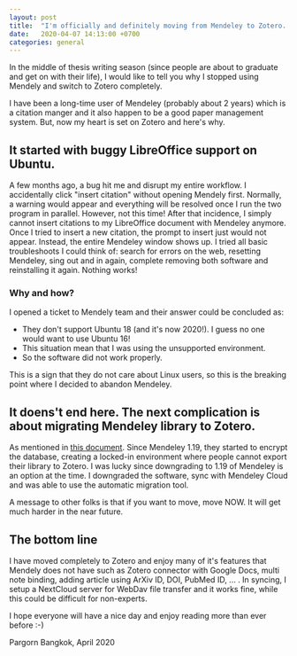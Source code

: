 ```yaml
---
layout: post
title:  "I'm officially and definitely moving from Mendeley to Zotero. Here's why"
date:   2020-04-07 14:13:00 +0700
categories: general
---
```


In the middle of thesis writing season (since people are about to graduate and get on with their life), I would like to tell you why I stopped using Mendely and switch to Zotero completely. 

I have been a long-time user of Mendeley (probably about 2 years) which is a citation manger and it also happen to be a good paper management system. 
But, now my heart is set on Zotero and here's why. 

## It started with buggy LibreOffice support on Ubuntu. 
A few months ago, a bug hit me and disrupt my entire workflow. I accidentally click "insert citation" without opening Mendely first. Normally, a warning would appear and everything will be resolved once I run the two program in parallel. However, not this time! After that incidence, I simply cannot insert citations to my LibreOffice document with Mendeley anymore. Once I tried to insert a new citation, the prompt to insert just would not appear. Instead, the entire Mendeley window shows up. I tried all basic troubleshoots I could think of: search for errors on the web, resetting Mendeley, sing out and in again, complete removing both software and reinstalling it again. Nothing works! 

### Why and how? 
I opened a ticket to Mendely team and their answer could be concluded as: 
- They don't support Ubuntu 18 (and it's now 2020!). I guess no one would want to use Ubuntu 16! 
- This situation mean that I was using the unsupported environment. 
- So the software did not work properly. 

This is a sign that they do not care about Linux users, so this is the breaking point where I decided to abandon Mendeley. 

## It doens't end here. The next complication is about migrating Mendeley library to Zotero. 
As mentioned in [this document](https://www.zotero.org/support/kb/mendeley_import). Since Mendeley 1.19, they started to encrypt the database, creating a locked-in environment where people cannot export their library to Zotero. I was lucky since downgrading to 1.19 of Mendeley is an option at the time. I downgraded the software, sync with Mendeley Cloud and was able to use the automatic migration tool. 

A message to other folks is that if you want to move, move NOW. It will get much harder in the near future. 

## The bottom line 
I have moved completely to Zotero and enjoy many of it's features that Mendely does not have such as Zotero connector with Google Docs, multi note binding, adding article using ArXiv ID, DOI, PubMed ID, ... . In syncing, I setup a NextCloud server for WebDav file transfer and it works fine, while this could be difficult for non-experts. 

I hope everyone will have a nice day and enjoy reading more than ever before :-) 

Pargorn 
Bangkok, April 2020
